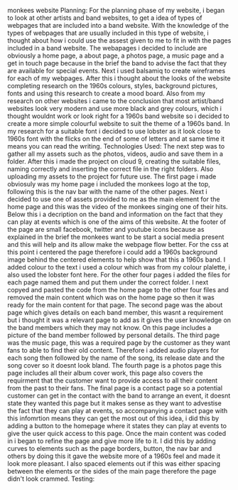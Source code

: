 monkees website
Planning:
For the planning phase of my website, i began to look at other artists and band websites, to get a idea of types of webpages that are included into a band website. With the knowledge of the types of webpages that are usually included in this type of website, i thought about how i could use the assest given to me to fit in with the pages included in a band website. The webapages i decided to include are obviously a home page, a about page, a photos page, a music page and a get in touch page because in the brief the band to advise the fact that they are available for special events. Next i used balsamiq to create wireframes for each of my webpages.
After this i thought about the looks of the website completing research on the 1960s colours, styles, background pictures, fonts and using this research to create a mood board. Also from my research on other websites i came to the conclusion that most artist/band websites look very modern and use more black and grey colours, which i thought wouldnt work or look right for a 1960s band website so i decided to create a more simple colourful website to suit the theme of a 1960s band. In my research for a suitable font i decided to use lobster as it look close to 1960s font with the flicks on the end of some of letters and at same time it means you can read the writing.
Technologies Used:
The next step was to gather all my assets such as the photos, videos, audio and save them in a folder. After this i made the project on cloud 9, creating the suitable files, naming correctly and inserting the correct file in the right folders. Also uploading my assets to the project for future use.
The first page i made obviosuly was my home page i included the monkees logo at the top, following this is the nav bar with the name of the other pages. Next i decided to use one of assets provided to me as the main element for the home page and this was the video of the monkees singing one of their hits. Below this i a decription on the band and information on the fact that they can play at events which is one of the aims of this website. At the footer of the page are small facebook, twitter and youtube icons because as explained in the brief the monkees want to be start a social media present and this will help and its allow make the webpage flow better. For the css at this point i centered the page therefore i could add a 1960s background image behind the centered elements to help show that this a 1960s band. I added colour to the text i used a colour which was from my colour plalette, i also used the lobster font here.
For the other four pages i added the files for each page named them and put them under the correct folder. I next copyed and pasted the code from the home page to the other four files and removed the main content which was on the home page so then it was ready for the main content for that page.
The second page was the about page which gives details on each band member, this wasnt a requirement but i thought it was a relevant page to add as it gives the user knowledge on the band members which they may not know. On this page includes a picture of the band member followed by personal details.
The third page was the music page, this was a required page by the customer as they want fans to able to find their old content. Therefore i added audio players for each song then followed by the name of the song, its release date and the song cover so it doesnt look bland.
The fourth page is a photos page this page includes all their album cover work, this page also covers the requirment that the customer want to provide access to all their content from the past to their fans.
The final page is a contact page so a potential customer can get in the contact with the band to arrange an event, it doesnt state they wanted this page but it makes sense as they want to advestise the fact that they can play at events, so accompanying a contact page with this infomrtion means they can get the most out of this idea, i did this by adding a button to the homepage where it states they can play at events to give the user quick access to this page.
Once the main content was coded in i began to refine the page and give more life to it. I did this by adding curves to elements such as the page borders, button, the nav bar and others by doing this it gave the website more of a 1960s feel and made it look more pleasant. I also spaced elements out if this was either spacing between the elements or the sides of the main page therefore the page didn't look crammed.
Testing:
